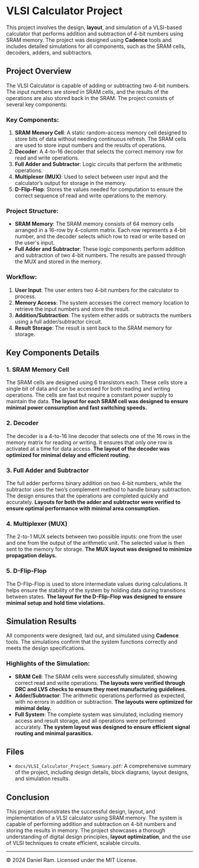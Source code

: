 # VLSI Calculator Project

This project involves the design, **layout**, and simulation of a VLSI-based calculator that performs addition and subtraction of 4-bit numbers using SRAM memory. The project was designed using **Cadence** tools and includes detailed simulations for all components, such as the SRAM cells, decoders, adders, and subtractors.

## Project Overview

The VLSI Calculator is capable of adding or subtracting two 4-bit numbers. The input numbers are stored in SRAM cells, and the results of the operations are also stored back in the SRAM. The project consists of several key components:

### Key Components:
1. **SRAM Memory Cell**: A static random-access memory cell designed to store bits of data without needing continuous refresh. The SRAM cells are used to store input numbers and the results of operations.
2. **Decoder**: A 4-to-16 decoder that selects the correct memory row for read and write operations.
3. **Full Adder and Subtractor**: Logic circuits that perform the arithmetic operations.
4. **Multiplexer (MUX)**: Used to select between user input and the calculator’s output for storage in the memory.
5. **D-Flip-Flop**: Stores the values needed for computation to ensure the correct sequence of read and write operations to the memory.

### Project Structure:

- **SRAM Memory**: The SRAM memory consists of 64 memory cells arranged in a 16-row by 4-column matrix. Each row represents a 4-bit number, and the decoder selects which row to read or write based on the user's input.
- **Full Adder and Subtractor**: These logic components perform addition and subtraction of two 4-bit numbers. The results are passed through the MUX and stored in the memory.

### Workflow:

1. **User Input**: The user enters two 4-bit numbers for the calculator to process.
2. **Memory Access**: The system accesses the correct memory location to retrieve the input numbers and store the result.
3. **Addition/Subtraction**: The system either adds or subtracts the numbers using a full adder/subtractor circuit.
4. **Result Storage**: The result is sent back to the SRAM memory for storage.

## Key Components Details

### 1. SRAM Memory Cell
The SRAM cells are designed using 6 transistors each. These cells store a single bit of data and can be accessed for both reading and writing operations. The cells are fast but require a constant power supply to maintain the data. **The layout for each SRAM cell was designed to ensure minimal power consumption and fast switching speeds.**

### 2. Decoder
The decoder is a 4-to-16 line decoder that selects one of the 16 rows in the memory matrix for reading or writing. It ensures that only one row is activated at a time for data access. **The layout of the decoder was optimized for minimal delay and efficient routing.**

### 3. Full Adder and Subtractor
The full adder performs binary addition on two 4-bit numbers, while the subtractor uses the two’s complement method to handle binary subtraction. The design ensures that the operations are completed quickly and accurately. **Layouts for both the adder and subtractor were verified to ensure optimal performance with minimal area consumption.**

### 4. Multiplexer (MUX)
The 2-to-1 MUX selects between two possible inputs: one from the user and one from the output of the arithmetic unit. The selected value is then sent to the memory for storage. **The MUX layout was designed to minimize propagation delays.**

### 5. D-Flip-Flop
The D-Flip-Flop is used to store intermediate values during calculations. It helps ensure the stability of the system by holding data during transitions between states. **The layout for the D-Flip-Flop was designed to ensure minimal setup and hold time violations.**

## Simulation Results

All components were designed, laid out, and simulated using **Cadence** tools. The simulations confirm that the system functions correctly and meets the design specifications.

### Highlights of the Simulation:
- **SRAM Cell**: The SRAM cells were successfully simulated, showing correct read and write operations. **The layouts were verified through DRC and LVS checks to ensure they meet manufacturing guidelines.**
- **Adder/Subtractor**: The arithmetic operations performed as expected, with no errors in addition or subtraction. **The layouts were optimized for minimal delay.**
- **Full System**: The complete system was simulated, including memory access and result storage, and all operations were performed accurately. **The system layout was designed to ensure efficient signal routing and minimal parasitics.**

## Files

- `docs/VLSI_Calculator_Project_Summary.pdf`: A comprehensive summary of the project, including design details, block diagrams, layout designs, and simulation results.

## Conclusion

This project demonstrates the successful design, layout, and implementation of a VLSI calculator using SRAM memory. The system is capable of performing addition and subtraction on 4-bit numbers and storing the results in memory. The project showcases a thorough understanding of digital design principles, **layout optimization**, and the use of VLSI techniques to create efficient, scalable circuits.

---

© 2024 Daniel Ram. Licensed under the MIT License.
